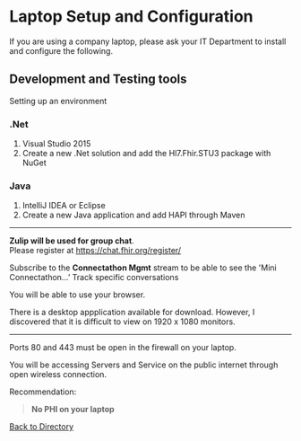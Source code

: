 
Laptop Setup and Configuration
==============================

If you are using a company laptop, please ask your IT Department to install and configure 
the following.

Development and Testing tools
-----------------------------
Setting up an environment 

### .Net ###

1. Visual Studio 2015
2. Create a new .Net solution and add the Hl7.Fhir.STU3 package with NuGet 

### Java ###

1. IntelliJ IDEA or Eclipse
2. Create a new Java application and add HAPI through Maven

----------




**Zulip will be used for group chat**.  
Please register at https://chat.fhir.org/register/ 

Subscribe to the **Connectathon Mgmt** stream to be able to see the 'Mini Connectathon…’ Track specific conversations

You will be able to use your browser. 

There is a desktop appplication available for download.
However, I discovered that it is difficult to view on 1920 x 1080 monitors.

----------
Ports 80 and 443 must be open in the firewall on your laptop.

You will be accessing Servers and Service on the public internet through open wireless 
connection.

Recommendation: 
> **No PHI on your laptop**

[Back to Directory ](https://howardedidin.github.io/Mini-Connectathon/)

